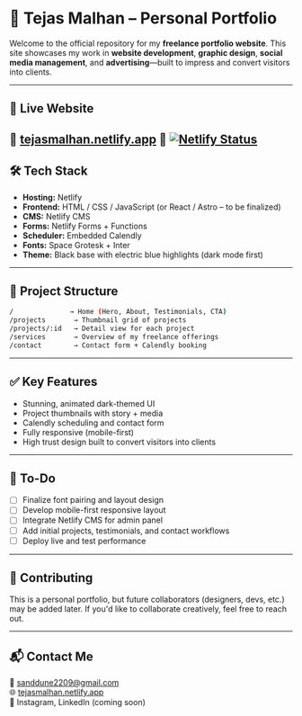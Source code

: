 
# 🧠 Tejas Malhan – Personal Portfolio

Welcome to the official repository for my **freelance portfolio website**. This site showcases my work in **website development**, **graphic design**, **social media management**, and **advertising**—built to impress and convert visitors into clients.

---

## 🚀 Live Website

🔗 [tejasmalhan.netlify.app](https://tejasmalhan.netlify.app) 
🚥 [![Netlify Status](https://api.netlify.com/api/v1/badges/9bf97456-917d-409b-bd60-3429c7bf5241/deploy-status)](https://app.netlify.com/projects/tejasmalhan/deploys)
---

## 🛠 Tech Stack

- **Hosting:** Netlify  
- **Frontend:** HTML / CSS / JavaScript (or React / Astro – to be finalized)  
- **CMS:** Netlify CMS  
- **Forms:** Netlify Forms + Functions  
- **Scheduler:** Embedded Calendly  
- **Fonts:** Space Grotesk + Inter  
- **Theme:** Black base with electric blue highlights (dark mode first)

---

## 📁 Project Structure

```bash
/              → Home (Hero, About, Testimonials, CTA)
/projects       → Thumbnail grid of projects
/projects/:id   → Detail view for each project
/services       → Overview of my freelance offerings
/contact        → Contact form + Calendly booking
```

---

## ✅ Key Features

- Stunning, animated dark-themed UI  
- Project thumbnails with story + media  
- Calendly scheduling and contact form  
- Fully responsive (mobile-first)  
- High trust design built to convert visitors into clients

---

## 📌 To-Do

- [ ] Finalize font pairing and layout design  
- [ ] Develop mobile-first responsive layout  
- [ ] Integrate Netlify CMS for admin panel  
- [ ] Add initial projects, testimonials, and contact workflows  
- [ ] Deploy live and test performance

---

## 🤝 Contributing

This is a personal portfolio, but future collaborators (designers, devs, etc.) may be added later. If you'd like to collaborate creatively, feel free to reach out.

---

## 📬 Contact Me

📧 sanddune2209@gmail.com  
🌐 [tejasmalhan.netlify.app](https://tejasmalhan.netlify.app)  <br>
📸 Instagram, LinkedIn (coming soon)
